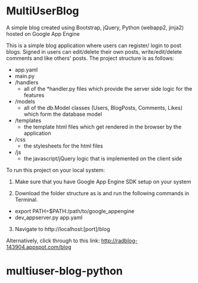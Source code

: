 # MultiUserBlog
A simple blog created using Bootstrap, jQuery, Python (webapp2, jinja2) hosted on Google App Engine

This is a simple blog application where users can register/ login to post blogs. Signed in users can edit/delete their own posts, write/edit/delete comments and like others' posts. The project structure is as follows:
- app.yaml 
- main.py
- /handlers
     - all of the *handler.py files which provide the server side logic for the features
- /models
     - all of the db.Model classes (Users, BlogPosts, Comments, Likes) which form the database model
- /templates
     - the template html files which get rendered in the browser by the application 
- /css
     - the stylesheets for the html files
- /js
     - the javascript/jQuery logic that is implemented on the client side

To run this project on your local system:

1. Make sure that you have Google App Engine SDK setup on your system

2. Download the folder structure as is and run the following commands in Terminal.
  - export PATH=$PATH:/path/to/google_appengine
  - dev_appserver.py app.yaml

3. Navigate to http://localhost:[port]/blog

Alternatively, click through to this link: http://radblog-143904.appspot.com/blog


# multiuser-blog-python
